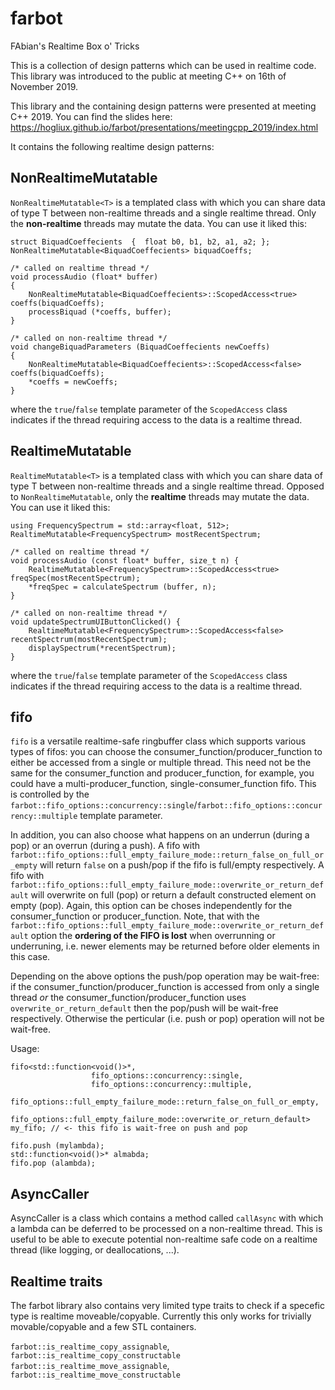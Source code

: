 # farbot
FAbian's Realtime Box o' Tricks

This is a collection of design patterns which can be used in realtime code. This library was introduced to the public at meeting C++ on 16th of November 2019.

This library and the containing design patterns were presented at meeting C++ 2019. You can find the slides here: https://hogliux.github.io/farbot/presentations/meetingcpp_2019/index.html

It contains the following realtime design patterns:

NonRealtimeMutatable
--------------------
`NonRealtimeMutatable<T>` is a templated class with which you can share data of type T between non-realtime threads and a single realtime thread. Only the **non-realtime** threads may mutate the data. You can use it liked this:

```
struct BiquadCoeffecients  {  float b0, b1, b2, a1, a2; };
NonRealtimeMutatable<BiquadCoeffecients> biquadCoeffs;

/* called on realtime thread */
void processAudio (float* buffer)
{
    NonRealtimeMutatable<BiquadCoeffecients>::ScopedAccess<true> coeffs(biquadCoeffs);
    processBiquad (*coeffs, buffer);
}

/* called on non-realtime thread */
void changeBiquadParameters (BiquadCoeffecients newCoeffs)
{
    NonRealtimeMutatable<BiquadCoeffecients>::ScopedAccess<false> coeffs(biquadCoeffs);
    *coeffs = newCoeffs;
}
```
where the `true`/`false` template parameter of the `ScopedAccess` class indicates if the thread requiring access to the data is a realtime thread.

RealtimeMutatable
-----------------
`RealtimeMutatable<T>` is a templated class with which you can share data of type T between non-realtime threads and a single realtime thread. Opposed to `NonRealtimeMutatable`, only the **realtime** threads may mutate the data. You can use it liked this:

```
using FrequencySpectrum = std::array<float, 512>;
RealtimeMutatable<FrequencySpectrum> mostRecentSpectrum;

/* called on realtime thread */
void processAudio (const float* buffer, size_t n) {
    RealtimeMutatable<FrequencySpectrum>::ScopedAccess<true> freqSpec(mostRecentSpectrum);
    *freqSpec = calculateSpectrum (buffer, n);
}

/* called on non-realtime thread */
void updateSpectrumUIButtonClicked() {
    RealtimeMutatable<FrequencySpectrum>::ScopedAccess<false> recentSpectrum(mostRecentSpectrum);
    displaySpectrum(*recentSpectrum);
}
```
where the `true`/`false` template parameter of the `ScopedAccess` class indicates if the thread requiring access to the data is a realtime thread.

fifo
----

`fifo` is a versatile realtime-safe ringbuffer class which supports various types of fifos: you can choose the consumer_function/producer_function to either be accessed from a single or multiple thread. This need not be the same for the consumer_function and producer_function, for example, you could have a multi-producer_function, single-consumer_function fifo. This is controlled by the `farbot::fifo_options::concurrency::single`/`farbot::fifo_options::concurrency::multiple` template parameter.

In addition, you can also choose what happens on an underrun (during a pop) or an overrun (during a push). A fifo with `farbot::fifo_options::full_empty_failure_mode::return_false_on_full_or_empty` will return `false` on a push/pop if the fifo is full/empty respectively. A fifo with `farbot::fifo_options::full_empty_failure_mode::overwrite_or_return_default` will overwrite on full (pop) or return a default constructed element on empty (pop). Again, this option can be choses independently for the consumer_function or producer_function. Note, that with the `farbot::fifo_options::full_empty_failure_mode::overwrite_or_return_default` option the **ordering of the FIFO is lost** when overrunning or underruning, i.e. newer elements may be returned before older elements in this case.

Depending on the above options the push/pop operation may be wait-free: if the consumer_function/producer_function is accessed from only a single thread *or* the consumer_function/producer_function uses `overwrite_or_return_default` then the pop/push will be wait-free respectively. Otherwise the perticular (i.e. push or pop) operation will not be wait-free.

Usage:

```
fifo<std::function<void()>*,
                  fifo_options::concurrency::single,
                  fifo_options::concurrency::multiple, 
                  fifo_options::full_empty_failure_mode::return_false_on_full_or_empty,
                  fifo_options::full_empty_failure_mode::overwrite_or_return_default> my_fifo; // <- this fifo is wait-free on push and pop

fifo.push (mylambda);
std::function<void()>* almabda;
fifo.pop (alambda);
```

AsyncCaller
-----------
AsyncCaller is a class which contains a method called `callAsync` with which a lambda can be deferred to be processed on a non-realtime thread. This is useful to be able to execute potential non-realtime safe code on a realtime thread (like logging, or deallocations, ...).

Realtime traits
---------------
The farbot library also contains very limited type traits to check if a specefic type is realtime moveable/copyable. Currently this only works for trivially movable/copyable and a few STL containers.

`farbot::is_realtime_copy_assignable`, `farbot::is_realtime_copy_constructable`
`farbot::is_realtime_move_assignable`, `farbot::is_realtime_move_constructable`
